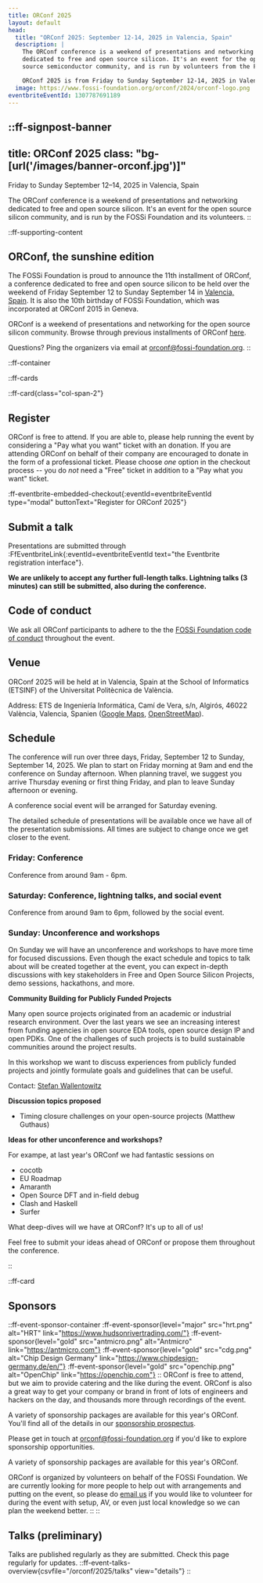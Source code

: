```yaml
---
title: ORConf 2025
layout: default
head:
  title: "ORConf 2025: September 12-14, 2025 in Valencia, Spain"
  description: |
    The ORConf conference is a weekend of presentations and networking
    dedicated to free and open source silicon. It's an event for the open
    source semiconductor community, and is run by volunteers from the FOSSi Foundation.

    ORConf 2025 is from Friday to Sunday September 12-14, 2025 in Valencia, Spain.
  image: https://www.fossi-foundation.org/orconf/2024/orconf-logo.png
eventbriteEventId: 1307787691189
---
```


::ff-signpost-banner
---
title: ORConf 2025
class: "bg-[url('/images/banner-orconf.jpg')]"
---

Friday to Sunday September 12&ndash;14, 2025 in Valencia, Spain

The ORConf conference is a weekend of presentations and networking dedicated to free and open source silicon. It's an event for the open source silicon community, and is run by the FOSSi Foundation and its volunteers.
::


::ff-supporting-content
## ORConf, the sunshine edition

The FOSSi Foundation is proud to announce the 11th installment of ORConf, a conference dedicated to free and open source silicon to be held over the weekend of Friday September 12 to Sunday September 14 in [Valencia, Spain](#venue). It is also the 10th birthday of FOSSi Foundation, which was incorporated at ORConf 2015 in Geneva.

ORConf is a weekend of presentations and networking for the open source silicon community. Browse through previous installments of ORConf [here](https://fossi-foundation.org/events/archive).

Questions? Ping the organizers via email at [orconf@fossi-foundation.org](mailto:orconf@fossi-foundation.org?subject=Question).
::




::ff-container

::ff-cards

  ::ff-card{class="col-span-2"}

  ## Register

  ORConf is free to attend.
  If you are able to, please help running the event by considering a "Pay what you want" ticket with an donation.
  If you are attending ORConf on behalf of their company are encouraged to donate in the form of a professional ticket.
  Please choose *one* option in the checkout process -- you do *not* need a "Free" ticket in addition to a "Pay what you want" ticket.

  :ff-eventbrite-embedded-checkout{:eventId=eventbriteEventId type="modal" buttonText="Register for ORConf 2025"}

  ## Submit a talk

  Presentations are submitted through :FfEventbriteLink{:eventId=eventbriteEventId text="the Eventbrite registration interface"}.

  **We are unlikely to accept any further full-length talks. Lightning talks (3 minutes) can still be submitted, also during the conference.**

  ## Code of conduct

  We ask all ORConf participants to adhere to the the [FOSSi Foundation code of conduct](/code-of-conduct) throughout the event.


  ## Venue

  ORConf 2025 will be held at in Valencia, Spain at the School of Informatics (ETSINF) of the Universitat Politècnica de València.

  Address: ETS de Ingeniería Informática, Camí de Vera, s/n, Algirós, 46022 València, Valencia, Spanien ([Google Maps](https://www.google.com/maps/place/UPV+-+ETS+Enginyeria+Inform%C3%A0tica+(ETSINF)/@39.482437,-0.346845,16z/data=!3m1!5s0xd60489ccfe58927:0x9e05d6ff2519e37b!4m6!3m5!1s0xd604883326cd6c7:0xded925519ef13eaf!8m2!3d39.482437!4d-0.346845!16s%2Fg%2F11c1qy0y7k?entry=ttu&g_ep=EgoyMDI1MDcwOS4wIKXMDSoASAFQAw%3D%3D), [OpenStreetMap](https://www.openstreetmap.org/?mlat=39.482388&mlon=-0.346922#map=19/39.482388/-0.346922)).

  ## Schedule

  The conference will run over three days, Friday, September 12 to Sunday, September 14, 2025.
  We plan to start on Friday morning at 9am and end the conference on Sunday afternoon.
  When planning travel, we suggest you arrive Thursday evening or first thing Friday, and plan to leave Sunday afternoon or evening.

  A conference social event will be arranged for Saturday evening.

  The detailed schedule of presentations will be available once we have all of the presentation submissions.
  All times are subject to change once we get closer to the event.

  ### Friday: Conference

  Conference from around 9am - 6pm.

  ### Saturday: Conference, lightning talks, and social event

  Conference from around 9am to 6pm, followed by the social event.

  ### Sunday: Unconference and workshops

  On Sunday we will have an unconference and workshops to have more time for focused discussions.
  Even though the exact schedule and topics to talk about will be created together at the event, you can expect in-depth discussions with key stakeholders in Free and Open Source Silicon Projects, demo sessions, hackathons, and more.

  **Community Building for Publicly Funded Projects**

  Many open source projects originated from an academic or industrial research environment. Over the last years we see an increasing interest from funding agencies in open source EDA tools, open source design IP and open PDKs. One of the challenges of such projects is to build sustainable communities around the project results.

  In this workshop we want to discuss experiences from publicly funded projects and jointly formulate goals and guidelines that can be useful.

  Contact: [Stefan Wallentowitz](mailto:stefan@fossi-foundation.org)

  **Discussion topics proposed**

  * Timing closure challenges on your open-source projects (Matthew Guthaus)

  **Ideas for other unconference and workshops?**

  For exampe, at last year's ORConf we had fantastic sessions on
  * cocotb
  * EU Roadmap
  * Amaranth
  * Open Source DFT and in-field debug
  * Clash and Haskell
  * Surfer

  What deep-dives will we have at ORConf?
  It's up to all of us!

  Feel free to submit your ideas ahead of ORConf or propose them throughout the conference.

  ::

  ::ff-card

  ## Sponsors

  ::ff-event-sponsor-container
    :ff-event-sponsor{level="major" src="hrt.png" alt="HRT" link="https://www.hudsonrivertrading.com/"}
    :ff-event-sponsor{level="gold" src="antmicro.png" alt="Antmicro" link="https://antmicro.com"}
    :ff-event-sponsor{level="gold" src="cdg.png" alt="Chip Design Germany" link="https://www.chipdesign-germany.de/en/"}
    :ff-event-sponsor{level="gold" src="openchip.png" alt="OpenChip" link="https://openchip.com"}
  ::
  ORConf is free to attend, but we aim to provide catering and the like during the event. ORConf is also a great way to get your company or brand in front of lots of engineers and hackers on the day, and thousands more through recordings of the event.

  A variety of sponsorship packages are available for this year's ORConf.
  You'll find all of the details in our [sponsorship prospectus](ORConf-2025-Sponsorship-Prospectus.pdf).

  Please get in touch at [orconf@fossi-foundation.org](mailto:orconf@fossi-foundation.org?subject=Sponsorship) if you'd like to explore sponsorship opportunities.

  A variety of sponsorship packages are available for this year's ORConf.

  ORConf is organized by volunteers on behalf of the FOSSi Foundation. We are currently looking for more people to help out with arrangements and putting on the event, so please do [email us](mailto:orconf@fossi-foundation.org?subject=Volunteering) if you would like to volunteer for during the event with setup, AV, or even just local knowledge so we can plan the weekend better.
  ::
::



## Talks (preliminary)

Talks are published regularly as they are submitted.
Check this page regularly for updates.
::ff-event-talks-overview{csvfile="/orconf/2025/talks" view="details"}
::
